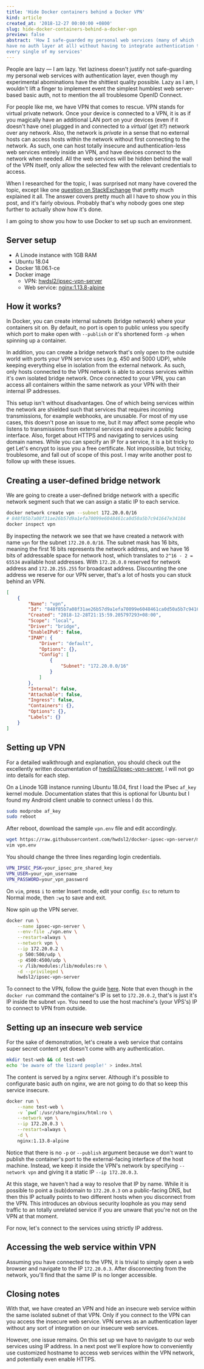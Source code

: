 ```yaml
---
title: 'Hide Docker containers behind a Docker VPN'
kind: article
created_at: '2018-12-27 00:00:00 +0800'
slug: hide-docker-containers-behind-a-docker-vpn
preview: false
abstract: 'How I safe-guarded my personal web services (many of which
have no auth layer at all) without having to integrate authentication to
every single of my services'
---
```


People are lazy &mdash; I am lazy. Yet laziness doesn't justify not
safe-guarding my personal web services with authentication layer, even
though my experimental abominations have the shittiest quality possible.
Lazy as I am, I wouldn't lift a finger to implement event the simplest
humblest web server-based basic auth, not to mention the all troublesome
OpenID Connect.

For people like me, we have VPN that comes to rescue. VPN stands for
virtual private network. Once your device is connected to a VPN, it is
as if you magically have an additional LAN port on your devices (even if
it doesn't have one) plugged in and connected to a *virtual* (get it?)
network over any network. Also, the network is *private* in a sense that
no external hosts can access hosts within the network without first
connecting to the network. As such, one can host totally insecure and
authentication-less web services entirely inside an VPN, and have
devices connect to the network when needed. All the web services will be
hidden behind the wall of the VPN itself, only allow the selected few
with the relevant credentials to access.

When I researched for the topic, I was surprised not many have covered the
topic, except like one [question on
StackExchange](https://security.stackexchange.com/questions/97542/hide-docker-containers-behind-vpn)
that pretty much explained it all. The answer covers pretty much all I have
to show you in this post, and it's fairly obvious. Probably that's why
nobody goes one step further to actually show how it's done.

I am going to show you how to use Docker to set up such an environment.

## Server setup

- A Linode instance with 1GB RAM
- Ubuntu 18.04
- Docker 18.06.1-ce
- Docker image
  - VPN: [hwdsl2/ipsec-vpn-server](https://hub.docker.com/r/hwdsl2/ipsec-vpn-server/)
  - Web service: [nginx:1.13.8-alpine](https://hub.docker.com/_/nginx)

## How it works?

In Docker, you can create internal subnets (bridge network) where your
containers sit on. By default, no port is open to public unless you
specify which port to make open with `--publish` or it's shortened form
`-p` when spinning up a container.

In addition, you can create a bridge network that's only open to the
outside world with ports your VPN service uses (e.g. 450 and 5000 UDP),
while keeping everything else in isolation from the external network. As
such, only hosts connected to the VPN network is able to access services
within it's own isolated bridge network. Once connected to your VPN, you
can access all containers within the same network as your VPN with their
internal IP addresses.

This setup isn't without disadvantages. One of which being services
within the network are shielded such that services that requires
incoming transmissions, for example webhooks, are unusable. For most of
my use cases, this doesn't pose an issue to me, but it may affect some
people who listens to transmissions from external services and require
a public facing interface. Also, forget about HTTPS and navigating to
services using domain names. While you can specify an IP for a service,
it is a bit tricky to get Let's encrypt to issue you a free certificate.
Not impossible, but tricky, troublesome, and fall out of scope of this
post. I may write another post to follow up with these issues.

## Creating a user-defined bridge network

We are going to create a user-defined bridge network with a specific
network segment such that we can assign a static IP to each service.

~~~ bash
docker network create vpn --subnet 172.20.0.0/16
# 848f85b7a08f31ae26b57d9a1efa70099e6048461ca0d50a5b7c941647e34184
docker inspect vpn
~~~

By inspecting the network we see that we have created a network with
name `vpn` for the subnet `172.20.0.0/16`. The subnet mask has 16 bits,
meaning the first 16 bits represents the network address, and we have 16
bits of addressable space for network host, which translates to `2^16 -
2 = 65534` available host addresses. With `172.20.0.0` reserved for
network address and `172.20.255.255` for broadcast address. Discounting
the one address we reserve for our VPN server, that's a lot of hosts
you can stuck behind an VPN.

~~~ json
[
    {
        "Name": "vpn",
        "Id": "848f85b7a08f31ae26b57d9a1efa70099e6048461ca0d50a5b7c941647e34184",
        "Created": "2018-12-28T21:15:59.205797293+08:00",
        "Scope": "local",
        "Driver": "bridge",
        "EnableIPv6": false,
        "IPAM": {
            "Driver": "default",
            "Options": {},
            "Config": [
                {
                    "Subnet": "172.20.0.0/16"
                }
            ]
        },
        "Internal": false,
        "Attachable": false,
        "Ingress": false,
        "Containers": {},
        "Options": {},
        "Labels": {}
    }
]
~~~

## Setting up VPN

For a detailed walkthrough and explanation, you should check out the
excellently written documentation of [hwdsl2/ipsec-vpn-server](https://hub.docker.com/r/hwdsl2/ipsec-vpn-server/), I will not go into details for each step.

On a Linode 1GB instance running Ubuntu 18.04, first I load the IPsec
`af_key` kernel module. Documentation states that this is optional for
Ubuntu but I found my Android client unable to connect unless I do this.

~~~ bash
sudo modprobe af_key
sudo reboot
~~~

After reboot, download the sample `vpn.env` file and edit accordingly.

~~~ bash
wget https://raw.githubusercontent.com/hwdsl2/docker-ipsec-vpn-server/master/vpn.env.example -O vpn.env
vim vpn.env
~~~

You should change the three lines regarding login credentials.

~~~ bash
VPN_IPSEC_PSK=your_ipsec_pre_shared_key
VPN_USER=your_vpn_username
VPN_PASSWORD=your_vpn_password
~~~

On `vim`, press `i` to enter Insert mode, edit your config. `Esc` to return
to Normal mode, then `:wq` to save and exit.

Now spin up the VPN server.

~~~ bash
docker run \
    --name ipsec-vpn-server \
    --env-file ./vpn.env \
    --restart=always \
    --network vpn \
    --ip 172.20.0.2 \
    -p 500:500/udp \
    -p 4500:4500/udp \
    -v /lib/modules:/lib/modules:ro \
    -d --privileged \
    hwdsl2/ipsec-vpn-server
~~~

To connect to the VPN, follow the guide
[here](https://github.com/hwdsl2/setup-ipsec-vpn/blob/master/docs/clients.md).
Note that even though in the `docker run` command the container's IP is
set to `172.20.0.2`, that's is just it's IP inside the subnet `vpn`. You
need to use the host machine's (your VPS's) IP to connect to VPN from
outside.

## Setting up an insecure web service

For the sake of demonstration, let's create a web service that contains
super secret content yet doesn't come with any authentication.

~~~ bash
mkdir test-web && cd test-web
echo 'be aware of the lizard people!' > index.html
~~~

The content is served by a nginx server. Although it's possible to
configurate basic auth on nginx, we are not going to do that so keep
this service insecure.

~~~ bash
docker run \
    --name test-web \
    -v `pwd`:/usr/share/nginx/html:ro \
    --network vpn \
    --ip 172.20.0.3 \
    --restart=always \
    -d \
    nginx:1.13.8-alpine
~~~

Notice that there is no `-p` or `--publish` argument because we don't
want to publish the container's port to the external-facing interface of
the host machine. Instead, we keep it inside the VPN's network by
specifying `--network vpn` and giving it a static IP `--ip 172.20.0.3`.

At this stage, we haven't had a way to resolve that IP by name. While it
is possible to point a (sub)domain to `172.20.0.3` on a public-facing
DNS, but then this IP actually points to two different hosts when you
disconnect from the VPN. This introduces an obvious security loophole as
you may send traffic to an totally unrelated service if you are unware
that you're not on the VPN at that moment.

For now, let's connect to the services using strictly IP address.

## Accessing the web service within VPN

Assuming you have connected to the VPN, it is trivial to simply open a
web browser and navigate to the IP `172.20.0.3`. After disconnecting
from the network, you'll find that the same IP is no longer accessible.

## Closing notes

With that, we have created an VPN and hide an insecure web service
within the same isolated subnet of that VPN. Only if you connect to the
VPN can you access the insecure web service. VPN serves as an
authentication layer without any sort of integration on our insecure web
services.

However, one issue remains. On this set up we have to navigate to our
web services using IP address. In a next post we'll explore how to
conveniently use customized hostname to access web services within the
VPN network, and potentially even enable HTTPS.
